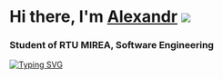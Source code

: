 # Hi there, I'm [Alexandr](https://t.me/RaleUxanSdrT) ![](https://media.giphy.com/media/M9gbBd9nbDrOTu1Mqx/giphy.gif) 
### Student of RTU MIREA, Software Engineering
[![Typing SVG](https://readme-typing-svg.herokuapp.com/?color=%2336BCF7&lines=Java+and+Android+developer)](https://git.io/typing-svg)
